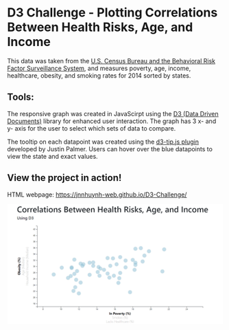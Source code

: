# D3 Challenge - Plotting Correlations Between Health Risks, Age, and Income

This data was taken from the [U.S. Census Bureau and the Behavioral Risk Factor Surveillance System](https://www.cdc.gov/brfss/index.html), and measures poverty, age, income, healthcare, obesity, and smoking rates for 2014 sorted by states.

## Tools:
The responsive graph was created in JavaScirpt using the [D3 (Data Driven Documents)](https://d3js.org/) library for enhanced user interaction. The graph has 3 x- and y- axis for the user to select which sets of data to compare.

The tooltip on each datapoint was created using the [d3-tip.js plugin](https://github.com/caged/d3-tip) developed by Justin Palmer. Users can hover over the blue datapoints to view the state and exact values.

## View the project in action!
HTML webpage: https://jnnhuynh-web.github.io/D3-Challenge/

![Project Screnshot](https://raw.githubusercontent.com/jnnhuynh-web/D3-Challenge/master/assets/Project%20Screenshot.png)
